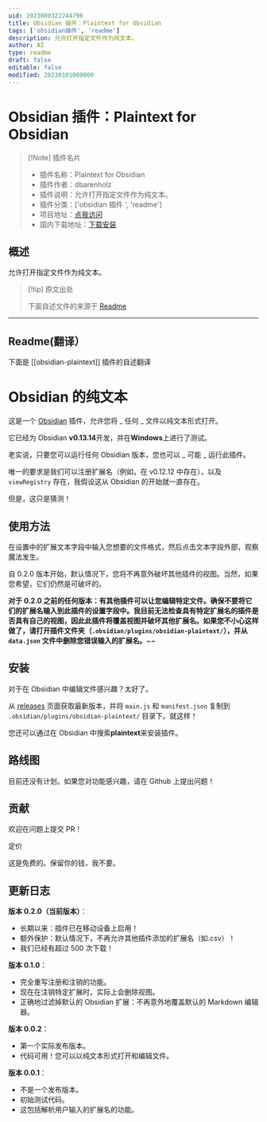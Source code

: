 ```yaml
---
uid: 2023080322244796
title: Obsidian 插件：Plaintext for Obsidian
tags: ['obsidian插件', 'readme']
description: 允许打开指定文件作为纯文本。
author: AI
type: readme
draft: false
editable: false
modified: 20230101000000
---
```


# Obsidian 插件：Plaintext for Obsidian

> [!Note] 插件名片
> - 插件名称：Plaintext for Obsidian
> - 插件作者：dbarenholz
> - 插件说明：允许打开指定文件作为纯文本。
> - 插件分类：['obsidian 插件 ', 'readme']
> - 项目地址：[点我访问](https://github.com/dbarenholz/obsidian-plaintext)
> - 国内下载地址：[下载安装](https://pkmer.cn/products/plugin/pluginMarket/?obsidian-plaintext)

## 概述

允许打开指定文件作为纯文本。

> [!tip] 原文出处
>
>下面自述文件的来源于 [Readme](https://ghproxy.net/https://raw.githubusercontent.com/dbarenholz/obsidian-plaintext/master/README.md)
>

---

## Readme(翻译）

下面是 [[obsidian-plaintext]] 插件的自述翻译

# Obsidian 的纯文本

这是一个 [Obsidian](https://obsidian.md) 插件，允许您将 _ 任何 _ 文件以纯文本形式打开。

它已经为 Obsidian **v0.13.14**开发，并在**Windows**上进行了测试。

老实说，只要您可以运行任何 Obsidian 版本，您也可以 _ 可能 _ 运行此插件。

唯一的要求是我们可以注册扩展名（例如，在 v0.12.12 中存在），以及 `viewRegistry` 存在，我假设这从 Obsidian 的开始就一直存在。

但是，这只是猜测！

## 使用方法

在设置中的扩展文本字段中输入您想要的文件格式，然后点击文本字段外部，观察魔法发生。

自 0.2.0 版本开始，默认情况下，您将不再意外破坏其他插件的视图。当然，如果您希望，它们仍然是可破坏的。

**对于 0.2.0 之前的任何版本：有其他插件可以让您编辑特定文件。确保不要将它们的扩展名输入到此插件的设置字段中。我目前无法检查具有特定扩展名的插件是否具有自己的视图，因此此插件将覆盖视图并破坏其他扩展名。如果您不小心这样做了，请打开插件文件夹（`.obsidian/plugins/obsidian-plaintext/`），并从 `data.json` 文件中删除您错误输入的扩展名。**~~

## 安装

对于在 Obsidian 中编辑文件感兴趣？太好了。

从 [releases](#) 页面获取最新版本，并将 `main.js` 和 `manifest.json` 复制到 `.obsidian/plugins/obsidian-plaintext/` 目录下。就这样！

您还可以通过在 Obsidian 中搜索**plaintext**来安装插件。

## 路线图

目前还没有计划。如果您对功能感兴趣，请在 Github 上提出问题！

## 贡献

欢迎在问题上提交 PR！

定价

这是免费的。保留你的钱，我不要。

## 更新日志

**版本 0.2.0（当前版本）**：

- 长期以来：插件已在移动设备上启用！
- 额外保护：默认情况下，不再允许其他插件添加的扩展名（如.csv）！
- 我们已经有超过 500 次下载！

**版本 0.1.0**：

- 完全重写注册和注销的功能。
- 现在在注销特定扩展时，实际上会删除视图。
- 正确地过滤掉默认的 Obsidian 扩展：不再意外地覆盖默认的 Markdown 编辑器。

**版本 0.0.2**：

- 第一个实际发布版本。
- 代码可用！您可以以纯文本形式打开和编辑文件。

**版本 0.0.1**：

- 不是一个发布版本。
- 初始测试代码。
- 这包括解析用户输入的扩展名的功能。



